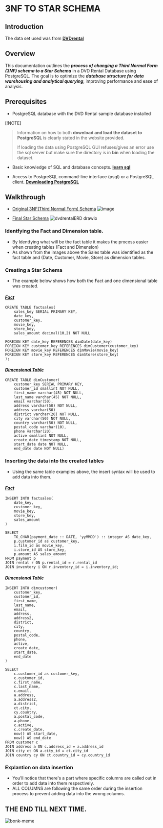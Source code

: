 
# 3NF TO STAR SCHEMA

## Introduction

The data set used was from [**DVDrental**](https://www.postgresqltutorial.com/postgresql-getting-started/postgresql-sample-database/)

## Overview
This documentation outlines the **_process of changing a Third Normal Form (3NF) schema to a Star Schema_** in a DVD Rental Database using PostgreSQL. The goal is to optimize the **_database structure for data warehousing and analytical querying_**, improving performance and ease of analysis.

## Prerequisites 
- PostgreSQL database with the DVD Rental sample database installed

[!NOTE]

> Information on how to both **download and load the dataset to PostgreSQL** is clearly stated in the website provided.
>
>If loading the data using PostgreSQL GUI refuses/gives an error use the sql server but make sure the directory is in **bin** when loading the dataset.

- Basic knowledge of SQL and database concepts. [**learn sql**](https://youtu.be/5OdVJbNCSso?si=ow-JA5Nh50Fwo85l)

- Access to PostgreSQL command-line interface (psql) or a PostgreSQL client.
[**Downloading PostgreSQL**](https://www.postgresql.org/download/)

## Walkthrough

- <u>Original 3NF(Third Normal Form) Schema</u>
![image](https://github.com/captin01/Data_Engineering_Projects/assets/114471010/b81366e8-cca1-4953-a988-4c2c852c9b81)

- <u>Final Star Schema</u> 
![dvdrentalERD drawio](https://github.com/captin01/Data_Engineering_Projects/assets/114471010/271ccb0c-2d83-4c4f-b51b-1ca2e23876f2)

### Identfying the Fact and Dimension table.
- By Identfying what will be the fact table it makes the process easier when creating tables (Fact and Dimension) 
- As shown from the images above the Sales table was identified as the fact table and (Date, Customer, Movie, Store) as dimension tables.

### Creating a Star Schema
- The example below shows how both the Fact and one dimensional table was created.

#### <u>***Fact***</u>
```
CREATE TABLE factsales(
	sales_key SERIAL PRIMARY KEY,
	date_key,
	customer_key,
	movie_key,
	store_key,
	sales_amount decimal(10,2) NOT NULL
	
FOREIGN KEY date_key REFERENCES dimDate(date_key)
FOREIGN KEY customer_key REFERENCES dimCustomer(customer_key)
FOREIGN KEY movie_key REFERENCES dimMovie(movie_key)
FOREIGN KEY store_key REFERENCES dimStore(store_key)
);
```
#### <u>***Dimensional Table***</u>
```
CREATE TABLE dimCustomer(
	customer_key SERIAL PRIMARY KEY,
	customer_id smallint NOT NULL,
	first_name varchar(45) NOT NULL,
	last_name varchar(45) NOT NULL,
	email varchar(50),
	address varchar(50) NOT NULL,
	address varchar(50)
	district varchar(20) NOT NULL,
	city varchar(50) NOT NULL,
	country varchar(50) NOT NULL,
	postal_code varchar(10),
	phone varchar(20),
	active smallint NOT NULL,
	create_date timestamp NOT NULL,
	start_date date NOT NULL,
	end_date date NOT NULL)
```

### Inserting the data into the created tables

- Using the same table examples above, the insert syntax will be used to add data into them.

#### <u>***Fact***</u>
```
INSERT INTO factsales(
	date_key,
	customer_key,
	movie_key,
	store_key,
	sales_amount
)

SELECT 
	TO_CHAR(payment_date :: DATE, 'yyMMDD') :: integer AS date_key,
	p.customer_id as customer_key,
	i.film_id as movie_key,
	i.store_id AS store_key,
	p.amount AS sales_amount
FROM payment p
JOIN rental r ON p.rental_id = r.rental_id
JOIN inventory i ON r.inventory_id = i.inventory_id;
```

#### <u>***Dimensional Table***</u>
```
INSERT INTO dimcustomer(
	customer_key,
	customer_id,
	first_name,
	last_name,
	email,
	address,
	address2,
	district,
	city,
	country,
	postal_code,
	phone,
	active,
	create_date,
	start_date,
	end_date
)

SELECT 
	c.customer_id as customer_key,
	c.customer_id,
	c.first_name,
	c.last_name,
	c.email,
	a.address,
	a.address2,
	a.district,
	ct.city,
	cy.country,
	a.postal_code,
	a.phone,
	c.active,
	c.create_date,
	now() AS start_date,
	now() AS end_date
FROM customer c
JOIN address a ON c.address_id = a.address_id
JOIN city ct ON a.city_id = ct.city_id
JOIN country cy ON ct.country_id = cy.country_id
```

### Explantion on data insertion 
- You'll notice that there's a part where specific columns are called out in order to add data into them respectively.
- ALL COLUMNS are following the same order during the insertion process to prevent adding data into the wrong columns. 

## THE END TILL NEXT TIME.
![bonk-meme](https://github.com/captin01/Data_Engineering_Projects/assets/114471010/8206930b-cf2d-4e94-a229-83903d90a129)